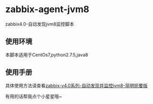 # zabbix-agent-jvm8
zabbix4.0-自动发现jvm8监控脚本
## 使用环境
本脚本适用于CentOs7,python2.7.5,java8
## 使用手册
具体使用方法请查看[zabbix-v4.0系列-自动发现并监控jvm8-简明扼要版](http://www.cosmozhu.fun/archives/195)

有用的话帮我点个小星星哦~
